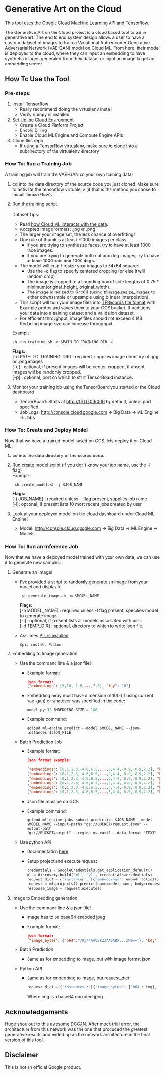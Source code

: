 # Generative Art on the Cloud

This tool uses the [Google Cloud Machine Learning
API](https://cloud.google.com/ml) and [Tensorflow](https://tensorflow.org).

The Generative Art on the Cloud project is a cloud based tool to aid in
generative art. The end to end system design allows a user to have a custom
dataset of images to train a Variational Autoencoder Generative Adversarial
Network (VAE-GAN) model on Cloud ML. From here, their model is deployed to the
cloud, where they can input an embedding to have synthetic images generated from
their dataset or input an image to get an embedding vector.

## How To Use the Tool

### Pre-steps:

1.  [Install Tensorflow](https://www.tensorflow.org/install/)
    *   Really recommend doing the virtualenv install
    *   Verify numpy is installed
2.  [Set Up the Cloud
    Environment](https://cloud.google.com/ml-engine/docs/quickstarts/command-line)
    *   Create a Cloud Platform Project
    *   Enable Billing
    *   Enable Cloud ML Engine and Compute Engine APIs
3.  Clone this repo
    *   If using a TensorFlow virtualenv, make sure to clone into a subdirectory
        of the virtualenv directory

### How To: Run a Training Job

A training job will train the VAE-GAN on your own training data!

1.  cd into the data directory of the source code you just cloned. Make sure to
    activate the tensorflow virtualenv (if that is the method you chose to
    install TensorFlow).

2.  Run the training script \
    \
    Dataset Tips:

    *   Read [how Cloud ML interacts with the
        data](https://cloud.google.com/ml-engine/docs/how-tos/working-with-data).
    *   Accepted image formats: .jpg or .png
    *   The larger your image set, the less chance of overfitting!
    *   One rule of thumb is at least ~1000 images per class.
        -   If you are trying to synthesize faces, try to have at least 1000
            face images.
        -   If you are trying to generate both cat and dog images, try to have
            at least 1000 cats and 1000 dogs.
    *   The model will crop / resize your images to 64x64 squares.
        -   Use the -c flag to specify centered cropping (or else it will random
            crop).
        -   The image is cropped to a bounding box of side lengths of 0.75 *
            minimum(original_height, original_width).
        -   The image is resized to 64x64 (using
            [tf.image.resize_images](https://www.tensorflow.org/api_docs/python/tf/image/resize_images)
            to either downsample or upsample using bilinear interpolation).
    *   This script will turn your image files into [TFRecords file
        format](https://www.tensorflow.org/versions/r1.0/api_guides/python/python_io)
        with Example protos and saves them to your GCS bucket. It partitions
        your data into a training dataset and a validation dataset.
    *   For efficient throughput, image files should not exceed 4 MB. Reducing
        image size can increase throughput.

    Example:

    ```shell
    sh run_training.sh -d $PATH_TO_TRAINING_DIR -c
    ```

    **Flags:** \
    \[-d PATH_TO_TRAINING_DIR\] : required, supplies image directory of .jpg or
    .png images \
    \[-c\] : optional, if present images will be center-cropped, if absent
    images will be randomly cropped. \
    \[-p\] : optional, port on which to start TensorBoard instance.

3.  Monitor your training job using the TensorBoard you started or the Cloud
    dashboard

    *   TensorBoard: Starts at http://0.0.0.0:6006 by default, unless port
        specified.
    *   Job Logs: http://console.cloud.google.com -> Big Data -> ML Engine ->
        Jobs

### How To: Create and Deploy Model

Now that we have a trained model saved on GCS, lets deploy it on Cloud ML!

1.  cd into the data directory of the source code.
2.  Run create model script (if you don't know your job name, use the -l flag) \
    Example:

    ```shell
     sh create_model.sh -j $JOB_NAME
    ```

    **Flags:** \
    \[-j JOB_NAME\] : required unless -l flag present, supplies job name \
    \[-l\]: optional, if present lists 10 most recent jobs created by user

3.  Look at your deployed model on the cloud dashboard under Cloud ML Engine!

    *   Model: http://console.cloud.google.com -> Big Data -> ML Engine ->
        Models

### How To: Run an Inference Job

Now that we have a deployed model trained with your own data, we can use it to
generate new samples.

1.  Generate an Image!

    *   I've provided a script to randomly generate an image from your model and
        display it:

        ```shell
         sh generate_image.sh -m $MODEL_NAME
        ```

        **Flags:** \
        \[-n MODEL_NAME\] : required unless -l flag present, specifies model to
        generate image. \
        \[-l\] : optional, if present lists all models associated with user. \
        \[-d TEMP_DIR\] : optional, directory to which to write json file.

    *   Assumes [PIL is installed](https://pypi.python.org/pypi/Pillow/2.2.1)

        ```shell
        $pip install Pillow
        ```

2.  Embedding to Image generation

    *   Use the command line & a json file!

        *   Example format:

            ```json
            json format:
            {"embeddings": [5,10,-1.6,...,7.8], "key": "0"}
            ```

        *   Embedding array must have dimension of 100 (if using current
            vae-gan) or whatever was specified in the code:

            ```python
            model.py:32 EMBEDDING_SIZE = 100
            ```

        *   Example command:

            ```shell
            gcloud ml-engine predict --model $MODEL_NAME --json-instances $JSON_FILE
            ```

    *   Batch Prediction Job

        *   Example format:

            ```json
            json format example:

            {"embeddings": [0.1,2.3,-4.6,6.5,...,0,4.4,-0.9,-0.9,2.2], "key": "0"}
            {"embeddings": [0.1,2.3,-4.6,6.5,...,1,4.4,-0.9,-0.9,2.2], "key": "1"}
            {"embeddings": [0.1,2.3,-4.6,6.5,...,2,4.4,-0.9,-0.9,2.2], "key": "2"}
            {"embeddings": [0.1,2.3,-4.6,6.5,...,3,4.4,-0.9,-0.9,2.2], "key": "3"}
            {"embeddings": [0.1,2.3,-4.6,6.5,...,4,4.4,-0.9,-0.9,2.2], "key": "4"}
            {"embeddings": [0.1,2.3,-4.6,6.5,...,5,4.4,-0.9,-0.9,2.2], "key": "5"}
            ```

        *   Json file must be on GCS

        *   Example command:

            ```shell
            gcloud ml-engine jobs submit prediction $JOB_NAME --model
            $MODEL_NAME --input-paths "gs://BUCKET/request.json" --output-path
            "gs://BUCKET/output" --region us-east1 --data-format "TEXT"
            ```

    *   Use python API

        *   Documentation
            [here](https://cloud.google.com/ml-engine/docs/tutorials/python-guide)

        *   Setup project and execute request

            ```python
            credentials = GoogleCredentials.get_application_default()
            ml = discovery.build('ml', 'v1', credentials=credentials)
            request_dict = {'instances': [{'embeddings': embeds.tolist(), 'key': '0'}]}
            request = ml.projects().predict(name=model_name, body=request_dict)
            response_image = request.execute()
            ```

3.  Image to Embedding generation

    *   Use the command line & a json file!

        *   Image has to be base64 encoded jpeg
        *   Example format:

            ```json
            json format:
            {"image_bytes": {"b64":"/9j/4AAQSkZJAAQABX...zW0=="}, "key": "0"}
            ```

    *   Batch Prediction

        *   Same as for embedding to image, but with image format json

    *   Python API

        *   Same as for embedding to image, but request_dict:

            ```python
            request_dict = {'instances': [{'image_bytes': {'b64': img}, 'key': '0'}]}
            ```

            Where img is a base64 encoded jpeg

## Acknowledgements

Huge shoutout to this awesome
[DCGAN](https://github.com/carpedm20/DCGAN-tensorflow). After much trial error,
the architecture from this network was the one that produced the greatest
generative results and ended up as the network architecture in the final version
of this tool.

## Disclaimer

This is not an official Google product.
